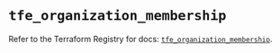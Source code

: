 # `tfe_organization_membership`

Refer to the Terraform Registry for docs: [`tfe_organization_membership`](https://registry.terraform.io/providers/hashicorp/tfe/0.51.1/docs/resources/organization_membership).
